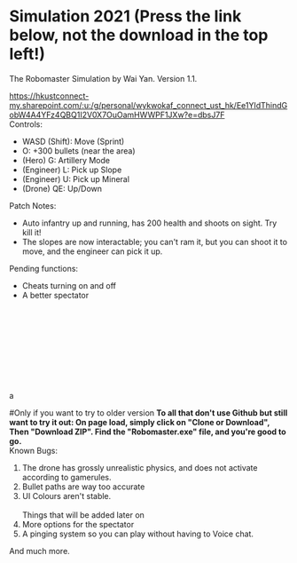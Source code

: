 # Simulation 2021 (Press the link below, not the download in the top left!)
The Robomaster Simulation by Wai Yan.
Version 1.1.<br>

https://hkustconnect-my.sharepoint.com/:u:/g/personal/wykwokaf_connect_ust_hk/Ee1YIdThindGobW4A4YFz4QBQ1I2V0X7OuOamHWWPF1JXw?e=dbsJ7F<br>
Controls: <br>
- WASD (Shift): Move (Sprint)
- O: +300 bullets (near the area)
- (Hero) G: Artillery Mode
- (Engineer) L: Pick up Slope
- (Engineer) U: Pick up Mineral
- (Drone) QE: Up/Down

Patch Notes:
- Auto infantry up and running, has 200 health and shoots on sight. Try kill it!
- The slopes are now interactable; you can't ram it, but you can shoot it to move, and the engineer can pick it up.

Pending functions:
- Cheats turning on and off
- A better spectator

<br><br><br><br><br><br><br><br>





a




#Only if you want to try to older version
<b>To all that don't use Github but still want to try it out:
On page load, simply click on "Clone or Download", Then "Download ZIP". Find the "Robomaster.exe" file, and you're good to go.</b><br>
Known Bugs:
1) The drone has grossly unrealistic physics, and does not activate according to gamerules.
2) Bullet paths are way too accurate
3) UI Colours aren't stable. 
<br><br>
Things that will be added later on
1) More options for the spectator
2) A pinging system so you can play without having to Voice chat.

And much more.
